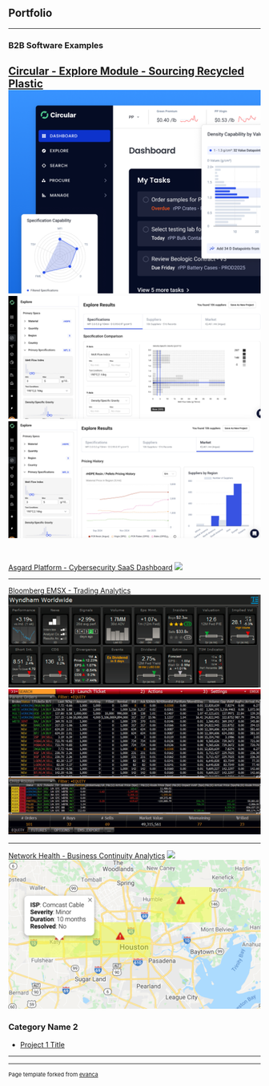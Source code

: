 ## Portfolio

---

### B2B Software Examples

[Circular - Explore Module - Sourcing Recycled Plastic](/sample_page)
<img src="images/explore.png?raw=true"/>
<img src="images/Explore 2.png?raw=true"/>
<img src="images/Explore 3.png?raw=true"/>
<br> </br>
---
[Asgard Platform - Cybersecurity SaaS Dashboard](/pdf/sample_presentation.pdf)
<img src="images/Asgard.avif?raw=true"/>

---
[Bloomberg EMSX - Trading Analytics](http://example.com/)
<img src="images/BB_OTAS.png?raw=true"/>
<img src="images/BB_blotter.jpg?raw=true"/>

---
[Network Health - Business Continuity Analytics](http://example.com/)
<img src="images/WAN Health1.gif?raw=true"/>
<img src="images/WAN Health 2.png?raw=true"/>

### Category Name 2

- [Project 1 Title](http://example.com/)


---




---
<p style="font-size:11px">Page template forked from <a href="https://github.com/evanca/quick-portfolio">evanca</a></p>
<!-- Remove above link if you don't want to attibute -->
